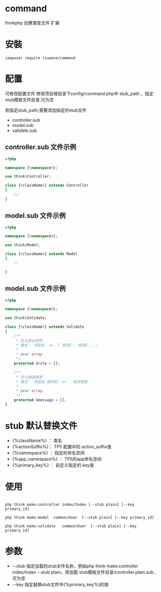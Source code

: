 # command

thinkphp 创建类库文件 扩展


# 安裝

`composer require liuwave/command`


# 配置

可修改配置文件 修改项目根目录下config/command.php中 stub_path ，指定stub模板文件目录,可为空

若指定stub_path,需要添加指定的stub文件

- controller.sub
- model.sub
- validate.sub

## controller.sub 文件示例
```php
<?php

namespace {%namespace%};

use think\Controller;

class {%className%} extends Controller
{
    //
}

```
## model.sub 文件示例

```php
<?php

namespace {%namespace%};

use think\Model;

class {%className%} extends Model
{
    //

}

```

## model.sub 文件示例

```php
<?php

namespace {%namespace%};

use think\Validate;

class {%className%} extends Validate
{
    /**
     * 定义验证规则
     * 格式：'字段名'	=>	['规则1','规则2'...]
     *
     * @var array
     */	
	protected $rule = [];
    
    /**
     * 定义错误信息
     * 格式：'字段名.规则名'	=>	'错误信息'
     *
     * @var array
     */	
    protected $message = [];
}

```

# stub 默认替换文件

- {%className%} ： 类名
- {%actionSuffix%}： TP5 配置中的 action_suffix值
- {%namespace%} ： 指定的命名空间
- {%app_namespace%} ： TP5的app命名空间
- {%primary_key%} ： 自定义指定的 key值



# 使用

````

php think make:controller index/Index [--stub plain] [--key primary_id]

php think make:model  common/User  [--stub plain] [--key primary_id]

php think make:validate   common/User  [--stub plain] [--key primary_id]
````

# 参数
- --stub  指定加载的stub文件名称，例如php think make:controller  index/Index  --stub plain，将加载 stub模板文件目录/controller.plain.sub ,可为空
- --key 指定替换stub文件中{%primary_key%}的值

